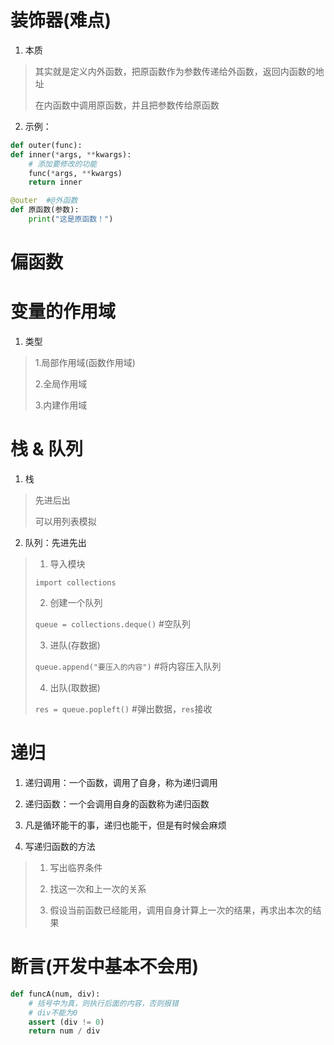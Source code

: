 # 装饰器(难点)

1. 本质
> 其实就是定义内外函数，把原函数作为参数传递给外函数，返回内函数的地址
> 
>   在内函数中调用原函数，并且把参数传给原函数

2. 示例：
```python
def outer(func):
def inner(*args, **kwargs):
    # 添加要修改的功能
    func(*args, **kwargs)
    return inner

@outer	#@外函数
def 原函数(参数):
    print("这是原函数！")
```

# 偏函数

# 变量的作用域

1. 类型
> 1.局部作用域(函数作用域)
> 
> 2.全局作用域
> 
> 3.内建作用域

# 栈 & 队列

1. 栈
> 先进后出
> 
> 可以用列表模拟

2. 队列：先进先出
> 1. 导入模块
> 
> `import collections`
> 
> 2. 创建一个队列
> 
> `queue = collections.deque()`  #空队列
> 
> 3. 进队(存数据)
> 
> `queue.append("要压入的内容")`  #将内容压入队列
> 
> 4. 出队(取数据)
> 
> `res = queue.popleft()`  #弹出数据，`res`接收

# 递归

1. 递归调用：一个函数，调用了自身，称为递归调用

2. 递归函数：一个会调用自身的函数称为递归函数

3. 凡是循环能干的事，递归也能干，但是有时候会麻烦

4. 写递归函数的方法
> 1. 写出临界条件
> 
> 2. 找这一次和上一次的关系
> 
> 3. 假设当前函数已经能用，调用自身计算上一次的结果，再求出本次的结果

# 断言(开发中基本不会用)
```python
def funcA(num, div):
    # 括号中为真，则执行后面的内容，否则报错
    # div不能为0
    assert (div != 0)
    return num / div
```




